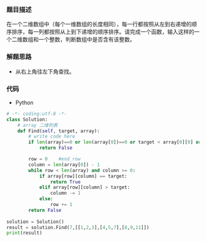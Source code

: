 ### 题目描述

在一个二维数组中（每个一维数组的长度相同），每一行都按照从左到右递增的顺序排序，每一列都按照从上到下递增的顺序排序。请完成一个函数，输入这样的一个二维数组和一个整数，判断数组中是否含有该整数。   

### 解题思路

- 从右上角往左下角查找。

### 代码

- Python

```python
# -*- coding:utf-8 -*-
class Solution:
    # array 二维列表
    def Find(self, target, array):
        # write code here
        if len(array)==0 or len(array[0])==0 or target < array[0][0] or target > array[-1][-1]:
            return False

        row = 0    #end_row
        column = len(array[0]) - 1
        while row < len(array) and column >= 0:
            if array[row][column] == target:
                return True
            elif array[row][column] > target:
                column -= 1
            else:
                row += 1
        return False
           
solution = Solution()
result = solution.Find(7,[[1,2,3],[4,5,7],[8,9,11]])
print(result)
```